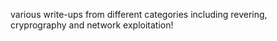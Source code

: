 various write-ups from different categories including revering, cryprography and network exploitation!

